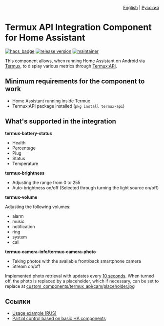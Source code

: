 <p align="right">
  <a href="./README.md">English</a>
  |
  <a href="./README.ru-RU.md">Русский</a>
</p>

# Termux API Integration Component for Home Assistant

[![hacs_badge](https://img.shields.io/badge/HACS-Custom-orange.svg)](https://github.com/hacs/integration)
[![release version](https://img.shields.io/github/release/Vova-SH/termux-api/all.svg)](https://github.com/Vova-SH/termux-api/releases)
[![maintainer](https://img.shields.io/badge/maintainer-%40Vova--SH-green)](https://github.com/Vova-SH)

This component allows, when running Home Assistant on Android via [Termux](https://termux.dev), to display various metrics through [Termux:API](https://wiki.termux.com/wiki/Termux:API).

## Minimum requirements for the component to work

* Home Assistant running inside Termux
* Termux:API package installed (`pkg install termux-api`)

## What's supported in the integration

**termux-battery-status**

* Health
* Percentage
* Plug
* Status
* Temperature


**termux-brightness**

* Adjusting the range from 0 to 255
* Auto-brightness on/off (Selected through turning the light source on/off)


**termux-volume**

Adjusting the following volumes:

* alarm
* music
* notification
* ring
* system
* call


**termux-camera-info/termux-camera-photo**

* Taking photos with the available front/back smartphone camera
* Stream on/off

Implemented photo retrieval with updates every [10 seconds](https://github.com/Vova-SH/termux-api/blob/main/custom_components/termux_api/cam/entity.py#L38). When turned off, the photo is replaced by a placeholder, which if necessary, can be set to replace at [custom_components/termux_api/cam/placeholder.jpg](https://github.com/Vova-SH/termux-api/blob/main/custom_components/termux_api/cam/placeholder.jpg)

## Ссылки
* [Usage example (RUS)](https://habr.com/ru/companies/domclick/articles/675770/)
* [Partial control based on basic HA components](https://github.com/Vova-SH/HomeAssistanceConfiguration/tree/main)
